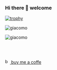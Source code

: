 ### Hi there 👋 welcome

[![trophy](https://github-profile-trophy.vercel.app/?username=giacomo&theme=dark_dimmed)](https://github.com/ryo-ma/github-profile-trophy)


<p><img src="https://github-readme-stats.vercel.app/api/top-langs?username=giacomo&show_icons=true&locale=en&layout=compact&theme=dark_dimmed" alt="giacomo" /></p>

<p><img src="https://github-readme-stats.vercel.app/api?username=giacomo&show_icons=true&locale=en&theme=dark_dimmed" alt="giacomo" /></p>

<br><br>

<p><a href="https://www.buymeacoffee.com/devgiacomo" target="_blank"><img src="https://upload.wikimedia.org/wikipedia/en/5/5c/Buy_Me_a_Coffee_Logo.png" height="16" alt="buy giacomo a coffee"> buy me a coffe</a></p>


<!--
<p><img src="https://github-readme-stats.vercel.app/api/wakatime?username=giacomo&layout=compact" alt="giacomo" /></p>


**giacomo/giacomo** is a ✨ _special_ ✨ repository because its `README.md` (this file) appears on your GitHub profile.

Here are some ideas to get you started:

- 🔭 I’m currently working on ...
- 🌱 I’m currently learning ...
- 👯 I’m looking to collaborate on ...
- 🤔 I’m looking for help with ...
- 💬 Ask me about ...
- 📫 How to reach me: ...
- 😄 Pronouns: ...
- ⚡ Fun fact: ...
-->
